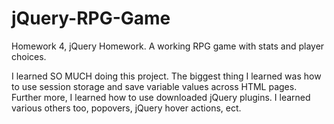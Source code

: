 # jQuery-RPG-Game
Homework 4, jQuery Homework. A working RPG game with stats and player choices. 

I learned SO MUCH doing this project. The biggest thing I learned was how to use session storage and save variable values across HTML pages. Further more, I learned how to use downloaded jQuery plugins. I learned various others too, popovers, jQuery hover actions, ect. 

